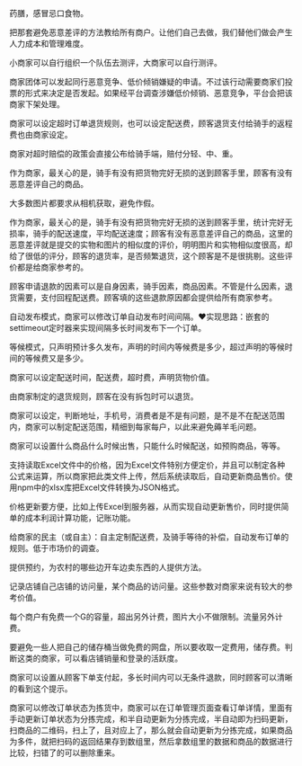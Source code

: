药膳，感冒忌口食物。

把那套避免恶意差评的方法教给所有商户。让他们自己去做，我们替他们做会产生人力成本和管理难度。

小商家可以自行组织一个队伍去测评，大商家可以自行测评。

商家团体可以发起同行恶意竞争、低价倾销嫌疑的申请。不过该行动需要商家们投票的形式来决定是否发起。如果经平台调查涉嫌低价倾销、恶意竞争，平台会把该商家下架处理。

商家可以设定超时订单退货规则，也可以设定配送费，顾客退货支付给骑手的返程费也由商家设定。

商家对超时赔偿的政策会直接公布给骑手端，赔付分轻、中、重。

作为商家，最关心的是，骑手有没有把货物完好无损的送到顾客手里，顾客有没有恶意差评自己的商品。

   大多数图片都要求从相机获取，避免作假。

作为商家，最关心的是，骑手有没有把货物完好无损的送到顾客手里，统计完好无损率，骑手的配送速度，平均配送速度；顾客有没有恶意差评自己的商品，这里的恶意差评就是提交的实物和图片的相似度的评价，明明图片和实物相似度很高，却给了很低的评分，顾客的退货率，是否频繁退货，这个顾客是不是很挑剔。这些评价都是给商家参考的。

顾客申请退款的因素可以是自身因素，骑手因素，商品因素。不管是什么因素，退货需要，支付回程配送费。顾客填的这些退款原因都会提供给所有商家参考。

自动发布模式，商家可以修改订单自动发布时间间隔。❤️实现思路：嵌套的settimeout定时器来实现间隔多长时间发布下一个订单。

等候模式，只声明预计多久发布，声明的时间内等候费是多少，超过声明的等候时间的等候费又是多少。

商家可以设定配送时间，配送费，超时费，声明货物价值。

由商家制定的退货规则，顾客在没有拆包时可以退货。

商家可以设定，判断地址，手机号，消费者是不是有问题，是不是不在配送范围内，商家可以制定配送范围，精细到每家每户，以此来避免薅羊毛问题。

商家可以设置什么商品什么时候出售，只能什么时候配送，如预购商品，等等。

支持读取Excel文件中的价格，因为Excel文件特别方便定价，并且可以制定各种公式来运算，所以商家把此类文件上传，然后系统读取后，自动更新商品售价。使用npm中的xlsx库把Excel文件转换为JSON格式。

价格更新要方便，比如上传Excel到服务器，从而实现自动更新售价，同时提供简单的成本利润计算功能，记账功能。

给商家的民主（或自主）：自主定制配送费，及骑手等待的补偿，自动发布订单的规则。低于市场价的调查。

提供预约，为农村的哪些边开车边卖东西的人提供方法。

记录店铺自己店铺的访问量，某个商品的访问量。这些参数对商家来说有较大的参考价值。

每个商户有免费一个G的容量，超出另外计费，图片大小不做限制。流量另外计费。

要避免一些人把自己的储存桶当做免费的网盘，所以要收取一定费用，储存费。判断这类的商家，可以看店铺销量和登录的活跃度。

商家可以设置从顾客下单支付起，多长时间内可以无条件退款，同时顾客可以清晰的看到这个提示。



 商家可以修改订单状态为拣货中，商家可以在订单管理页面查看订单详情，里面有手动更新订单状态为分拣完成，和半自动更新为分拣完成，半自动即为扫码更新，扫商品的二维码，扫上了，且对应上了，那么就会自动更新为分拣完成，如果商品为多件，就把扫码的返回结果存到数组里，然后拿数组里的数据和商品的数据进行比较，扫错了的可以删除重来。





